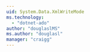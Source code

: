 ```yaml
---
uid: System.Data.XmlWriteMode
ms.technology: 
  - "dotnet-ado"
author: "douglaslMS"
ms.author: "douglasl"
manager: "craigg"
---
```

